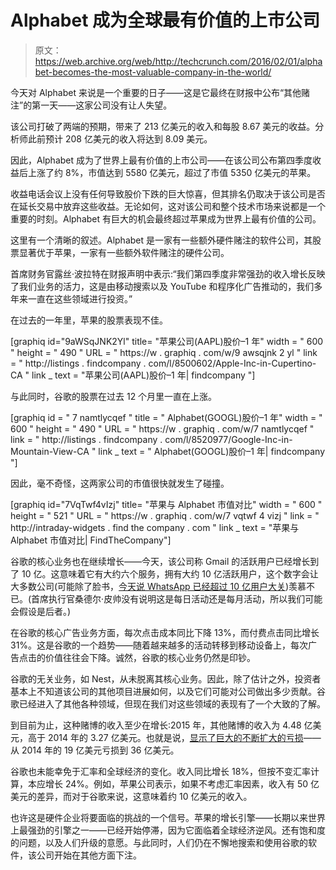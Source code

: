 # Alphabet 成为全球最有价值的上市公司 

> 原文：<https://web.archive.org/web/http://techcrunch.com/2016/02/01/alphabet-becomes-the-most-valuable-company-in-the-world/>

今天对 Alphabet 来说是一个重要的日子——这是它最终在财报中公布“其他赌注”的第一天——这家公司没有让人失望。

该公司打破了两端的预期，带来了 213 亿美元的收入和每股 8.67 美元的收益。分析师此前预计 208 亿美元的收入将达到 8.09 美元。

因此，Alphabet 成为了世界上最有价值的上市公司——在该公司公布第四季度收益后上涨了约 8%，市值达到 5580 亿美元，超过了市值 5350 亿美元的苹果。

收益电话会议上没有任何导致股价下跌的巨大惊喜，但其排名仍取决于该公司是否在延长交易中放弃这些收益。无论如何，这对该公司和整个技术市场来说都是一个重要的时刻。Alphabet 有巨大的机会最终超过苹果成为世界上最有价值的公司。

这里有一个清晰的叙述。Alphabet 是一家有一些额外硬件赌注的软件公司，其股票显著优于苹果，一家有一些额外软件赌注的硬件公司。

首席财务官露丝·波拉特在财报声明中表示:“我们第四季度非常强劲的收入增长反映了我们业务的活力，这是由移动搜索以及 YouTube 和程序化广告推动的，我们多年来一直在这些领域进行投资。”

在过去的一年里，苹果的股票表现不佳。

[graphiq id="9aWSqJNK2Yl" title= "苹果公司(AAPL)股价–1 年" width = " 600 " height = " 490 " URL = " https://w . graphiq . com/w/9 awsqjnk 2 yl " link = " http://listings . findcompany . com/l/8500602/Apple-Inc-in-Cupertino-CA " link _ text = "苹果公司(AAPL)股价–1 年| findcompany "]

与此同时，谷歌的股票在过去 12 个月里一直在上涨。

[graphiq id = " 7 namtlycqef " title = " Alphabet(GOOGL)股价–1 年" width = " 600 " height = " 490 " URL = " https://w . graphiq . com/w/7 namtlycqef " link = " http://listings . findcompany . com/l/8520977/Google-Inc-in-Mountain-View-CA " link _ text = " Alphabet(GOOGL)股价–1 年| findcompany "]

因此，毫不奇怪，这两家公司的市值很快就发生了碰撞。

[graphiq id="7VqTwf4vIzj" title= "苹果与 Alphabet 市值对比" width = " 600 " height = " 521 " URL = " https://w . graphiq . com/w/7 vqtwf 4 vizj " link = " http://intraday-widgets . find the company . com " link _ text = "苹果与 Alphabet 市值对比| FindTheCompany"]

谷歌的核心业务也在继续增长——今天，该公司称 Gmail 的活跃用户已经增长到了 10 亿。这意味着它有大约六个服务，拥有大约 10 亿活跃用户，这个数字会让大多数公司(可能除了脸书，[今天说 WhatsApp 已经超过 10 亿用户大关](https://web.archive.org/web/20230209131943/https://blog.whatsapp.com/616/One-billion))羡慕不已。(首席执行官桑德尔·皮帅没有说明这是每日活动还是每月活动，所以我们可能会假设是后者。)

在谷歌的核心广告业务方面，每次点击成本同比下降 13%，而付费点击同比增长 31%。这是谷歌的一个趋势——随着越来越多的活动转移到移动设备上，每次广告点击的价值往往会下降。诚然，谷歌的核心业务仍然是印钞。

谷歌的无关业务，如 Nest，从未脱离其核心业务。因此，除了估计之外，投资者基本上不知道该公司的其他项目进展如何，以及它们可能对公司做出多少贡献。谷歌已经进入了其他各种领域，但现在我们对这些领域的表现有了一个大致的了解。

到目前为止，这种赌博的收入至少在增长:2015 年，其他赌博的收入为 4.48 亿美元，高于 2014 年的 3.27 亿美元。也就是说，[显示了巨大的不断扩大的亏损](https://web.archive.org/web/20230209131943/https://techcrunch.com/2016/02/01/alphabets-other-bets-cost-it-almost-3-6b-last-year/)——从 2014 年的 19 亿美元亏损到 36 亿美元。

谷歌也未能幸免于汇率和全球经济的变化。收入同比增长 18%，但按不变汇率计算，本应增长 24%。例如，苹果公司表示，如果不考虑汇率因素，收入有 50 亿美元的差异，而对于谷歌来说，这意味着约 10 亿美元的收入。

也许这是硬件企业将要面临的挑战的一个信号。苹果的增长引擎——长期以来世界上最强劲的引擎之一——已经开始停滞，因为它面临着全球经济逆风。还有饱和度的问题，以及人们升级的意愿。与此同时，人们仍在不懈地搜索和使用谷歌的软件，该公司开始在其他方面下注。